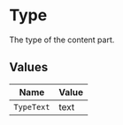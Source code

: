 # Type

The type of the content part.


## Values

| Name       | Value      |
| ---------- | ---------- |
| `TypeText` | text       |